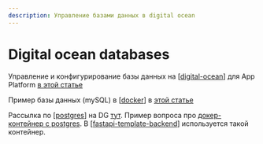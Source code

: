 ```yaml
---
description: Управление базами данных в digital ocean
---
```

# Digital ocean databases

Управление и конфигурирование базы данных на [[digital-ocean]] для App Platform [в этой статье](https://docs.digitalocean.com/products/app-platform/how-to/manage-databases/)

Пример базы данных (mySQL) в [[docker]] в [этой статье](https://vijayt.com/post/running-mysql-docker-container-digitalocean/)

Рассылка по [[postgres]] на DG [тут](https://www.digitalocean.com/community/tags/postgresql). Пример вопроса про [докер-контейнер с postgres](https://www.digitalocean.com/community/questions/how-can-i-setup-a-docker-postgres-container-on-digitalocean-and-connect-to-it). В [[fastapi-template-backend]] используется такой контейнер.

[//begin]: # "Autogenerated link references for markdown compatibility"
[digital-ocean]: ../lists/digital-ocean "Digital-ocean"
[docker]: docker "Docker"
[postgres]: postgres "postgres"
[fastapi-template-backend]: fastapi-template-backend "Fastapi template backend"
[//end]: # "Autogenerated link references"